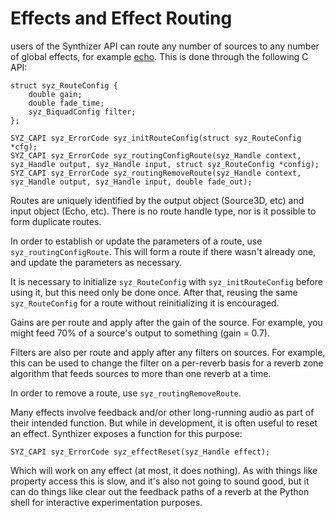 # Effects and Effect Routing

users of the Synthizer API can route any number of sources to any number of
global effects, for example [echo](../object_reference/global_echo.md).  This is
done through the following C API:

```
struct syz_RouteConfig {
    double gain;
    double fade_time;
    syz_BiquadConfig filter;
};

SYZ_CAPI syz_ErrorCode syz_initRouteConfig(struct syz_RouteConfig *cfg);
SYZ_CAPI syz_ErrorCode syz_routingConfigRoute(syz_Handle context, syz_Handle output, syz_Handle input, struct syz_RouteConfig *config);
SYZ_CAPI syz_ErrorCode syz_routingRemoveRoute(syz_Handle context, syz_Handle output, syz_Handle input, double fade_out);
```

Routes are uniquely identified by the output object (Source3D, etc) and input
object (Echo, etc).  There is no route handle type, nor is it possible to form
duplicate routes.

In order to establish or update the parameters of a route, use
`syz_routingConfigRoute`.  This will form a route if there wasn't already one,
and update the parameters as necessary.

It is necessary to initialize `syz_RouteConfig` with `syz_initRouteConfig`
before using it, but this need only be done once.  After that, reusing the same
`syz_RouteConfig` for a route without reinitializing it is encouraged.

Gains are per route and apply after the gain of the source. For example, you
might feed 70% of a source's output to something (gain = 0.7).

Filters are also per route and apply after any filters on sources.  For example,
this can be used to change the filter on a per-reverb basis for a reverb zone
algorithm that feeds sources to more than one reverb at a time.

In order to remove a route, use `syz_routingRemoveRoute`.

Many effects involve feedback and/or other long-running audio as part of their
intended function. But while in development, it is often useful to reset an
effect.  Synthizer exposes a function for this purpose:

```
SYZ_CAPI syz_ErrorCode syz_effectReset(syz_Handle effect);
```

Which will work on any effect (at most, it does nothing).  As with things like
property access this is slow, and it's also not going to sound good, but it can
do things like clear out the feedback paths of a reverb at the Python shell for
interactive experimentation purposes.
